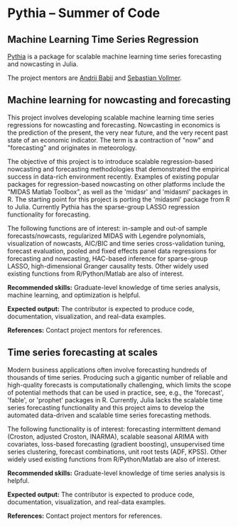 # Pythia – Summer of Code
## Machine Learning Time Series Regression

[Pythia](https://github.com/ababii/Pythia.jl) is a package for scalable machine learning time series forecasting and nowcasting in Julia.

The project mentors are [Andrii Babii](https://ababii.github.io/) and [Sebastian Vollmer](https://www.turing.ac.uk/people/researchers/sebastian-vollmer/).

## Machine learning for nowcasting and forecasting

This project involves developing scalable machine learning time series regressions for nowcasting and forecasting. Nowcasting in economics is the prediction of the present, the very near future, and the very recent past state of an economic indicator. The term is a contraction of "now" and "forecasting" and originates in meteorology. 

The objective of this project is to introduce scalable regression-based nowcasting and forecasting methodologies that demonstrated the empirical success in data-rich environment recently. Examples of existing popular packages for regression-based nowcasting on other platforms include the "MIDAS Matlab Toolbox", as well as the 'midasr' and 'midasml' packages in R. The starting point for this project is porting the 'midasml' package from R to Julia. Currently Pythia has the sparse-group LASSO regression functionality for forecasting. 

The following functions are of interest: in-sample and out-of sample forecasts/nowcasts, regularized MIDAS with Legendre polynomials, visualization of nowcasts, AIC/BIC and time series cross-validation tuning, forecast evaluation, pooled and fixed effects panel data regressions for forecasting and nowcasting, HAC-based inference for sparse-group LASSO, high-dimensional Granger causality tests. Other widely used existing functions from R/Python/Matlab are also of interest.

**Recommended skills:** Graduate-level knowledge of time series analysis, machine learning, and optimization is helpful.

**Expected output:** The contributor is expected to produce code, documentation, visualization, and real-data examples.

**References:** Contact project mentors for references.

## Time series forecasting at scales

Modern business applications often involve forecasting hundreds of thousands of time series. Producing such a gigantic number of reliable and high-quality forecasts is computationally challenging, which limits the scope of potential methods that can be used in practice, see, e.g., the 'forecast', 'fable', or 'prophet' packages in R. Currently, Julia lacks the scalable time series forecasting functionality and this project aims to develop the automated data-driven and scalable time series forecasting methods. 

The following  functionality is of interest: forecasting intermittent demand (Croston, adjusted Croston, INARMA), scalable seasonal ARIMA with covariates, loss-based forecasting (gradient boosting), unsupervised time series clustering, forecast combinations, unit root tests (ADF, KPSS). Other widely used existing functions from R/Python/Matlab are also of interest.

**Recommended skills:** Graduate-level knowledge of time series analysis is helpful.

**Expected output:** The contributor is expected to produce code, documentation, visualization, and real-data examples.

**References:** Contact project mentors for references.
